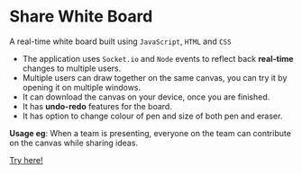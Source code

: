 # Share White Board
A real-time white board built using `JavaScript`, `HTML` and `CSS`
* The application uses `Socket.io` and `Node` events to reflect back **real-time** changes to multiple users.
* Multiple users can draw together on the same canvas, you can try it by opening it on multiple windows.
* It can download the canvas on your device, once you are finished.
* It has **undo-redo** features for the board.
* It has option to change colour of pen and size of both pen and eraser.

**Usage eg**: When a team is presenting, everyone on the team can contribute on the canvas while sharing ideas.

[Try here!](https://sharedwhiteboard.onrender.com/)
